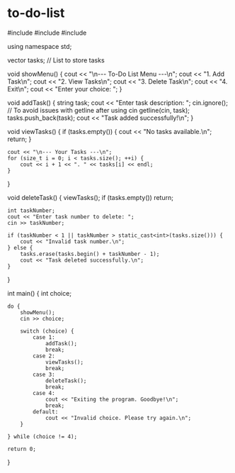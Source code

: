 # to-do-list

#include <iostream>
#include <vector>
#include <string>

using namespace std;

vector<string> tasks; // List to store tasks

void showMenu() {
    cout << "\n--- To-Do List Menu ---\n";
    cout << "1. Add Task\n";
    cout << "2. View Tasks\n";
    cout << "3. Delete Task\n";
    cout << "4. Exit\n";
    cout << "Enter your choice: ";
}

void addTask() {
    string task;
    cout << "Enter task description: ";
    cin.ignore(); // To avoid issues with getline after using cin
    getline(cin, task);
    tasks.push_back(task);
    cout << "Task added successfully!\n";
}

void viewTasks() {
    if (tasks.empty()) {
        cout << "No tasks available.\n";
        return;
    }

    cout << "\n--- Your Tasks ---\n";
    for (size_t i = 0; i < tasks.size(); ++i) {
        cout << i + 1 << ". " << tasks[i] << endl;
    }
}

void deleteTask() {
    viewTasks();
    if (tasks.empty()) return;

    int taskNumber;
    cout << "Enter task number to delete: ";
    cin >> taskNumber;

    if (taskNumber < 1 || taskNumber > static_cast<int>(tasks.size())) {
        cout << "Invalid task number.\n";
    } else {
        tasks.erase(tasks.begin() + taskNumber - 1);
        cout << "Task deleted successfully.\n";
    }
}

int main() {
    int choice;

    do {
        showMenu();
        cin >> choice;

        switch (choice) {
            case 1:
                addTask();
                break;
            case 2:
                viewTasks();
                break;
            case 3:
                deleteTask();
                break;
            case 4:
                cout << "Exiting the program. Goodbye!\n";
                break;
            default:
                cout << "Invalid choice. Please try again.\n";
        }

    } while (choice != 4);

    return 0;
}

